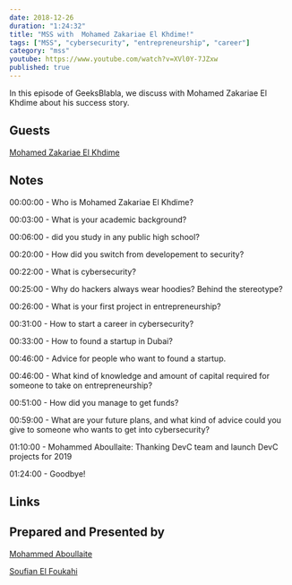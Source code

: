 ```yaml
---
date: 2018-12-26
duration: "1:24:32"
title: "MSS with  Mohamed Zakariae El Khdime!"
tags: ["MSS", "cybersecurity", "entrepreneurship", "career"]
category: "mss"
youtube: https://www.youtube.com/watch?v=XVl0Y-7JZxw
published: true
---
```


In this episode of GeeksBlabla, we discuss with Mohamed Zakariae El Khdime about his success story.

## Guests

[Mohamed Zakariae El Khdime](https://www.facebook.com/infom2z)

## Notes

00:00:00 - Who is Mohamed Zakariae El Khdime?

00:03:00 - What is your academic background?

00:06:00 - did you study in any public high school?

00:20:00 - How did you switch from developement to security?

00:22:00 - What is cybersecurity?

00:25:00 - Why do hackers always wear hoodies? Behind the stereotype?

00:26:00 - What is your first project in entrepreneurship?

00:31:00 - How to start a career in cybersecurity?

00:33:00 - How to found a startup in Dubai?

00:46:00 - Advice for people who want to found a startup.

00:46:00 - What kind of knowledge and amount of capital required for someone to take on entrepreneurship?

00:51:00 - How did you manage to get funds?

00:59:00 - What are your future plans, and what kind of advice could you give to someone who wants to get into cybersecurity?

01:10:00 - Mohammed Aboullaite: Thanking DevC team and launch DevC projects for 2019

01:24:00 - Goodbye!

## Links

## Prepared and Presented by

[Mohammed Aboullaite](https://twitter.com/laytoun)

[Soufian El Foukahi](https://twitter.com/soufyanAI)

